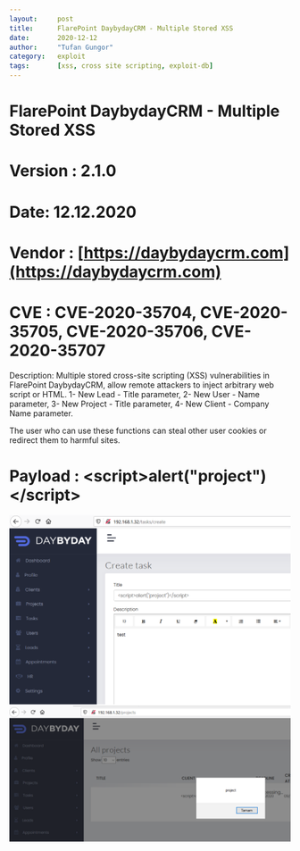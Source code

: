 ```yaml
---
layout:     post
title:      FlarePoint DaybydayCRM - Multiple Stored XSS
date:       2020-12-12
author:     "Tufan Gungor"
category:   exploit
tags:       [xss, cross site scripting, exploit-db]
---
```

# FlarePoint DaybydayCRM - Multiple Stored XSS 
# Version : 2.1.0
# Date: 12.12.2020
# Vendor : [https://daybydaycrm.com](https://daybydaycrm.com)
# CVE : CVE-2020-35704, CVE-2020-35705, CVE-2020-35706, CVE-2020-35707

Description: Multiple stored cross-site scripting (XSS) vulnerabilities in FlarePoint DaybydayCRM, allow remote attackers to inject arbitrary web script or HTML. 
	1- New Lead - Title parameter,
	2- New User - Name parameter,
	3- New Project - Title parameter,
	4- New Client - Company Name parameter.

The user who can use these functions can steal other user cookies or redirect them to harmful sites.

# Payload : \<script>alert("project")\</script>

![Creating project](/images/new_project.png)
![Trigger XSS](/images/xss_trigger.png)
